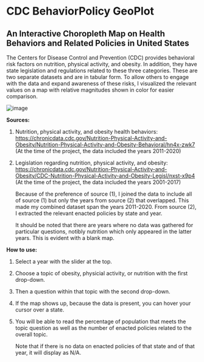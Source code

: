 # CDC BehaviorPolicy GeoPlot
## An Interactive Choropleth Map on Health Behaviors and Related Policies in United States

The Centers for Disease Control and Prevention (CDC) provides behavioral risk factors on nutrition, physical activity, and obesity. In addition, they have state legislation and regulations related to these three categories. These are two separate datasets and are in tabular form. To allow others to engage with the data and expand awareness of these risks, I visualized the relevant values on a map with relative magnitudes shown in color for easier comparison. 

![image](https://user-images.githubusercontent.com/12520975/228354561-01548d8f-f3e4-4afb-b1e3-fa995bf6e35f.png)

**Sources:**
1. Nutrition, physical activity, and obesity health behaviors: 
    https://chronicdata.cdc.gov/Nutrition-Physical-Activity-and-Obesity/Nutrition-Physical-Activity-and-Obesity-Behavioral/hn4x-zwk7
    (At the time of the project, the data included the years 2011-2020)
    
2. Legislation regarding nutrition, physical activity, and obesity:
    https://chronicdata.cdc.gov/Nutrition-Physical-Activity-and-Obesity/CDC-Nutrition-Physical-Activity-and-Obesity-Legisl/nxst-x9p4
    (At the time of the project, the data included the years 2001-2017)
    
    Because of the preference of source (1), I joined the data to include all of source (1) but only the years from source (2) that overlapped.
    This made my combined dataset span the years 2011-2020. From source (2), I extracted the relevant enacted policies by state and year.   
    
    It should be noted that there are years where no data was gathered for particular questions, notibly nutrition which only appeared in the latter years. 
    This is evident with a blank map.
    
**How to use:**
1. Select a year with the slider at the top.
2. Choose a topic of obesity, physicial activity, or nutrition with the first drop-down.
3. Then a question within that topic with the second drop-down.
4. If the map shows up, because the data is present, you can hover your cursor over a state.
5. You will be able to read the percentage of population that meets the topic question as well as the number of enacted policies related to the overall topic.

    Note that if there is no data on enacted policies of that state and of that year, it will display as N/A.
